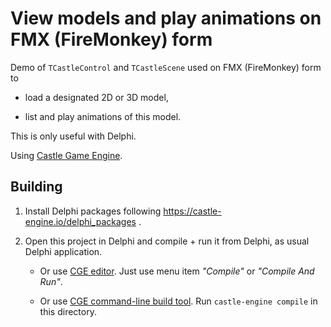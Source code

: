 # View models and play animations on FMX (FireMonkey) form

Demo of `TCastleControl` and `TCastleScene` used on FMX (FireMonkey) form to

- load a designated 2D or 3D model,

- list and play animations of this model.

This is only useful with Delphi.

Using [Castle Game Engine](https://castle-engine.io/).

## Building

1. Install Delphi packages following https://castle-engine.io/delphi_packages .

2. Open this project in Delphi and compile + run it from Delphi, as usual Delphi application.

    - Or use [CGE editor](https://castle-engine.io/manual_editor.php). Just use menu item _"Compile"_ or _"Compile And Run"_.

    - Or use [CGE command-line build tool](https://castle-engine.io/build_tool). Run `castle-engine compile` in this directory.
